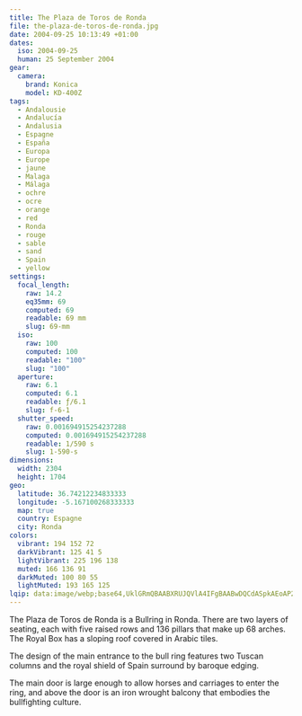 ```yaml
---
title: The Plaza de Toros de Ronda
file: the-plaza-de-toros-de-ronda.jpg
date: 2004-09-25 10:13:49 +01:00
dates:
  iso: 2004-09-25
  human: 25 September 2004
gear:
  camera:
    brand: Konica
    model: KD-400Z
tags:
  - Andalousie
  - Andalucía
  - Andalusia
  - Espagne
  - España
  - Europa
  - Europe
  - jaune
  - Malaga
  - Málaga
  - ochre
  - ocre
  - orange
  - red
  - Ronda
  - rouge
  - sable
  - sand
  - Spain
  - yellow
settings:
  focal_length:
    raw: 14.2
    eq35mm: 69
    computed: 69
    readable: 69 mm
    slug: 69-mm
  iso:
    raw: 100
    computed: 100
    readable: "100"
    slug: "100"
  aperture:
    raw: 6.1
    computed: 6.1
    readable: ƒ/6.1
    slug: f-6-1
  shutter_speed:
    raw: 0.001694915254237288
    computed: 0.001694915254237288
    readable: 1/590 s
    slug: 1-590-s
dimensions:
  width: 2304
  height: 1704
geo:
  latitude: 36.74212234833333
  longitude: -5.167100268333333
  map: true
  country: Espagne
  city: Ronda
colors:
  vibrant: 194 152 72
  darkVibrant: 125 41 5
  lightVibrant: 225 196 138
  muted: 166 136 91
  darkMuted: 100 80 55
  lightMuted: 193 165 125
lqip: data:image/webp;base64,UklGRmQBAABXRUJQVlA4IFgBAABwDQCdASpkAEoAP2mixFizrLClMlZsQnAtCWNtols57fAjZBsT6YzOvMY1b7SUT/Neo/F8ZbTEvMd2faAVEbImjVN2J81w0M170xEEWXcVDJUfleG9BKhZZI0NgM6fiaL6CWDJsQM8hU4j5x0ofMRy20fsAADoeUI+s6dHL3jnyIvCJLEeht+cPVTnLGsPopyffeE5DPBcWPCiCfSQODozYSmxHU235pw35pM+0zYHQbkssCZhHXXJDmC+gBwyQnB7H4K/1cGf292va08FGPwh88Qm4EU9iwWSPNreV3v8rjX3iw4NKEs3GC89Fb1jqxUJzEGex8OOYGckLeD0NgVjZSqPRfJ7A+BzXp6ZTlA2Grlg6k6l0njnRdtEliGIoqGaRxdw8BbrD+Amu1GcgS2oWigEwVgG9Z3Lp/Xu79gWG3Vz2/qEujhcJX38DZvB2kUuDuAk0UkAAA==
---
```


The Plaza de Toros de Ronda is a Bullring in Ronda. There are two layers of seating, each with five raised rows and 136 pillars that make up 68 arches. The Royal Box has a sloping roof covered in Arabic tiles.

The design of the main entrance to the bull ring features two Tuscan columns and the royal shield of Spain surround by baroque edging. 

The main door is large enough to allow horses and carriages to enter the ring, and above the door is an iron wrought balcony that embodies the bullfighting culture.
